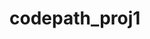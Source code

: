 # codepath_proj1

<blockquote class="imgur-embed-pub" lang="en" data-id="a/qSs4bCj" data-context="false" ><a href="//imgur.com/a/qSs4bCj"></a></blockquote><script async src="//s.imgur.com/min/embed.js" charset="utf-8"></script>
